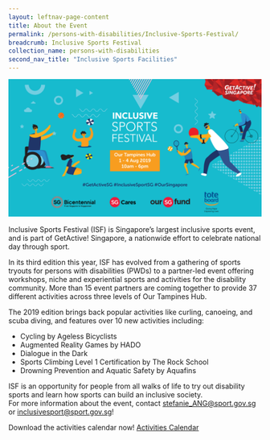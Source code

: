 ```yaml
---
layout: leftnav-page-content
title: About the Event
permalink: /persons-with-disabilities/Inclusive-Sports-Festival/
breadcrumb: Inclusive Sports Festival
collection_name: persons-with-disabilities
second_nav_title: "Inclusive Sports Facilities"
---
```


![Inclusive Sports Festival 2019](/images/ISF2019-Web-Banner.png)

Inclusive Sports Festival (ISF) is Singapore’s largest inclusive sports event, and is part of GetActive! Singapore, a nationwide effort to celebrate national day through sport.

In its third edition this year, ISF has evolved from a gathering of sports tryouts for persons with disabilities (PWDs) to a partner-led event offering workshops, niche and experiential sports and activities for the disability community. More than 15 event partners are coming together to provide 37 different activities across three levels of Our Tampines Hub.

The 2019 edition brings back popular activities like curling, canoeing, and scuba diving, and features over 10 new activities including:

*	Cycling by Ageless Bicyclists
*	Augmented Reality Games by HADO
*	Dialogue in the Dark
*	Sports Climbing Level 1 Certification by The Rock School
*	Drowning Prevention and Aquatic Safety by Aquafins

ISF is an opportunity for people from all walks of life to try out disability sports and learn how sports can build an inclusive society.  
For more information about the event, contact <stefanie_ANG@sport.gov.sg> or <inclusivesport@sport.gov.sg>!

Download the activities calendar now! [Activities Calendar](/images/ISF2019-Activities-by-Date.pdf) 

